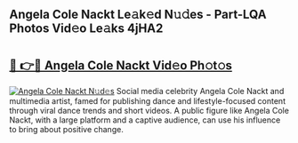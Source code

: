 ## Angela Cole Nackt Le𝚊k𝚎d N𝚞𝚍es - Part-LQA Photos Vid𝚎o Le𝚊ks 4jHA2

# <h2><a href="http://fb0c19c.evod.top/?m=Angela+Cole+Nackt">🔗 👉🔴 Angela Cole Nackt Vid𝚎o Ph𝚘t𝚘s</a></h2>

[![Angela Cole Nackt N𝚞d𝚎s](https://i.imgur.com/8V9OHl7.gif)](http://fb0c19c.evod.top/?m=Angela+Cole+Nackt)
Social media celebrity Angela Cole Nackt and multimedia artist, famed for publishing dance and lifestyle-focused content through viral dance trends and short videos. A public figure like Angela Cole Nackt, with a large platform and a captive audience, can use his influence to bring about positive change. 

